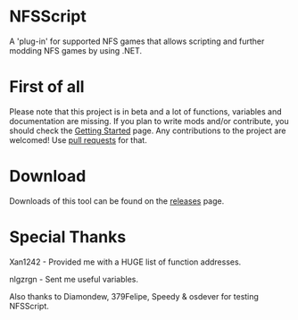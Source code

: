 # NFSScript
A 'plug-in' for supported NFS games that allows scripting and further modding NFS games by using .NET.

# First of all
Please note that this project is in beta and a lot of functions, variables and documentation are missing.
If you plan to write mods and/or contribute, you should check the [Getting Started](https://github.com/DennisStanistan/NFSScript/wiki/Getting-Started) page. Any contributions to the project are welcomed! Use [pull requests](https://help.github.com/articles/about-pull-requests/) for that.

# Download
Downloads of this tool can be found on the [releases](https://github.com/DennisStanistan/NFSScript/releases) page.

# Special Thanks
Xan1242 - Provided me with a HUGE list of function addresses.

nlgzrgn - Sent me useful variables.

Also thanks to Diamondew, 379Felipe, Speedy & osdever for testing NFSScript.

